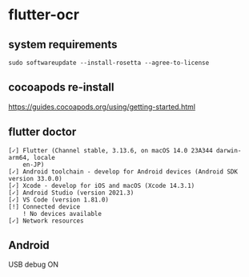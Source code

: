 # flutter-ocr

## system requirements
```
sudo softwareupdate --install-rosetta --agree-to-license
```

## cocoapods re-install
https://guides.cocoapods.org/using/getting-started.html

## flutter doctor
```
[✓] Flutter (Channel stable, 3.13.6, on macOS 14.0 23A344 darwin-arm64, locale
    en-JP)
[✓] Android toolchain - develop for Android devices (Android SDK version 33.0.0)
[✓] Xcode - develop for iOS and macOS (Xcode 14.3.1)
[✓] Android Studio (version 2021.3)
[✓] VS Code (version 1.81.0)
[!] Connected device
    ! No devices available
[✓] Network resources
```

## Android
USB debug ON

